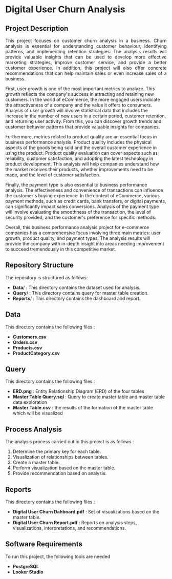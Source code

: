 <p align="center">
  <h1> Digital User Churn Analysis </h1>
</p>

## Project Description
<p align="justify">
This project focuses on customer churn analysis in a business. Churn analysis is essential for understanding customer behaviour, identifying patterns, and implementing retention strategies. The analysis results will provide valuable insights that can be used to develop more effective marketing strategies, improve customer service, and provide a better customer experience. In addition, this project will also offer concrete recommendations that can help maintain sales or even increase sales of a business.

First, user growth is one of the most important metrics to analyze. This growth reflects the company's success in attracting and retaining new customers. In the world of eCommerce, the more engaged users indicate the attractiveness of a company and the value it offers to consumers. Analysis of user growth will involve statistical data that includes the increase in the number of new users in a certain period, customer retention, and returning user activity. From this, you can discover growth trends and customer behavior patterns that provide valuable insights for companies.

Furthermore, metrics related to product quality are an essential focus in business performance analysis. Product quality includes the physical aspects of the goods being sold and the overall customer experience in using the product. Product quality evaluation can cover aspects such as reliability, customer satisfaction, and adopting the latest technology in product development. This analysis will help companies understand how the market receives their products, whether improvements need to be made, and the level of customer satisfaction.

Finally, the payment type is also essential to business performance analysis. The effectiveness and convenience of transactions can influence the customer's buying experience. In the context of eCommerce, various payment methods, such as credit cards, bank transfers, or digital payments, can significantly impact sales conversions. Analysis of the payment type will involve evaluating the smoothness of the transaction, the level of security provided, and the customer's preference for specific methods.

Overall, this business performance analysis project for e-commerce companies has a comprehensive focus involving three main metrics: user growth, product quality, and payment types. The analysis results will provide the company with in-depth insight into areas needing improvement to succeed tremendously in this competitive market.
</p>

## Repository Structure
<p align="justify">
The repository is structured as follows:

  * **Data**/    : This directory contains the dataset used for analysis.
  * **Query**/   : This directory contains query for master table creation.
  * **Reports**/ : This directory contains the dashboard and report.

</p>

## Data
<p align="justify">
This directory contains the following files :

  * **Customers.csv**
  * **Orders.csv**
  * **Products.csv**
  * **ProductCategory.csv**
    
</p>

## Query
<p align="justify">
This directory contains the following files :

  * **ERD.png** : Entity Relationship Diagram (ERD) of the four tables
  * **Master Table Query.sql** : Query to create master table and master table data exploration
  * **Master Table.csv** : the results of the formation of the master table which will be visualized
   
</p>

## Process Analysis
<p align="justify">
The analysis process carried out in this project is as follows :

  1. Determine the primary key for each table.
  2. Visualization of relationships between tables.
  3. Create a master table.
  4. Perform visualization based on the master table.
  5. Provide recommendation based on analysis.

</p>

## Reports
<p align="justify">
This directory contains the following files :

  * **Digital User Churn Dahboard.pdf** : Set of visualizations based on the master table.
  * **Digital User Churn Report.pdf** : Reports on analysis steps, visualizations, interpretations, and recommendations.

</p>

## Software Requirements
<p align="justify">
To run this project, the following tools are needed

  * **PostgreSQL**
  * **Looker Studio**
  
</p>
